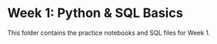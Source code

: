 # Week 1: Python & SQL Basics

This folder contains the practice notebooks and SQL files for Week 1.


